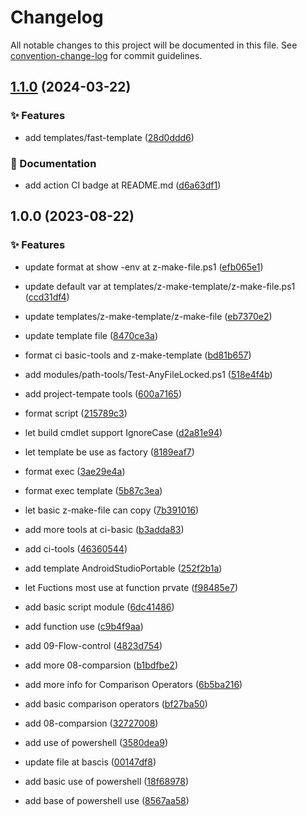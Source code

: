 # Changelog

All notable changes to this project will be documented in this file. See [convention-change-log](https://github.com/convention-change/convention-change-log) for commit guidelines.

## [1.1.0](https://github.com/sinlov/powershell-playground/compare/1.0.0...v1.1.0) (2024-03-22)

### ✨ Features

* add templates/fast-template ([28d0ddd6](https://github.com/sinlov/powershell-playground/commit/28d0ddd653b5b85da9a1730f1420137f7525cae4))

### 📝 Documentation

* add action CI badge at README.md ([d6a63df1](https://github.com/sinlov/powershell-playground/commit/d6a63df1f319535460146715459984116e248e95))

## 1.0.0 (2023-08-22)

### ✨ Features

* update format at show -env at z-make-file.ps1 ([efb065e1](https://github.com/sinlov/powershell-playground/commit/efb065e1e76b5db8961a86f9e56a8165e1536967))

* update default var at templates/z-make-template/z-make-file.ps1 ([ccd31df4](https://github.com/sinlov/powershell-playground/commit/ccd31df44fbf4a2bc7d0a8604c6d2fd794a5ceac))

* update templates/z-make-template/z-make-file ([eb7370e2](https://github.com/sinlov/powershell-playground/commit/eb7370e2a64814f5ba98c02d06c6b5d2be6b12d6))

* update template file ([8470ce3a](https://github.com/sinlov/powershell-playground/commit/8470ce3ab3973d8c4e329ae5e399f7c4ee9a7205))

* format ci basic-tools and z-make-template ([bd81b657](https://github.com/sinlov/powershell-playground/commit/bd81b6571324111c4c92698e6b2d68cb57cbcccf))

* add modules/path-tools/Test-AnyFileLocked.ps1 ([518e4f4b](https://github.com/sinlov/powershell-playground/commit/518e4f4bdb61e15f563cc10ac3f115f366d13723))

* add project-tempate tools ([600a7165](https://github.com/sinlov/powershell-playground/commit/600a7165d264ee047c7945cb952d2809bd5da023))

* format script ([215789c3](https://github.com/sinlov/powershell-playground/commit/215789c36aed19c1e5d945f9da44f0d72bd1abfa))

* let build cmdlet support IgnoreCase ([d2a81e94](https://github.com/sinlov/powershell-playground/commit/d2a81e942395e0038e3472a9f7d5c12cd501525f))

* let template be use as factory ([8189eaf7](https://github.com/sinlov/powershell-playground/commit/8189eaf7e21dbfac99c5f64707172fd897fdbef3))

* format exec ([3ae29e4a](https://github.com/sinlov/powershell-playground/commit/3ae29e4a059b704ea0c6d7713b80b7348f27b64c))

* format exec template ([5b87c3ea](https://github.com/sinlov/powershell-playground/commit/5b87c3ea18ade925060fa484ecd7c540feef62ff))

* let basic z-make-file can copy ([7b391016](https://github.com/sinlov/powershell-playground/commit/7b39101698075ca492a4a4f607285ad1cca71529))

* add more tools at ci-basic ([b3adda83](https://github.com/sinlov/powershell-playground/commit/b3adda837c886b956587cdf11f047cbeb5ba05b8))

* add ci-tools ([46360544](https://github.com/sinlov/powershell-playground/commit/46360544d88a000d71d67e6c0e267d4b7da79682))

* add template AndroidStudioPortable ([252f2b1a](https://github.com/sinlov/powershell-playground/commit/252f2b1ab5c10c1ea7bcf2ccfef6c78876deadf1))

* let Fuctions most use at function prvate ([f98485e7](https://github.com/sinlov/powershell-playground/commit/f98485e7b2be424a35a3f88d898ba8ce42c7fb93))

* add basic script module ([6dc41486](https://github.com/sinlov/powershell-playground/commit/6dc41486ace3da6c61e67d17a033f957b88639f3))

* add function use ([c9b4f9aa](https://github.com/sinlov/powershell-playground/commit/c9b4f9aabf5ded6fc75a00aad5ca7d0fba8be5be))

* add 09-Flow-control ([4823d754](https://github.com/sinlov/powershell-playground/commit/4823d7542bdc3deb13f7c87f75bcaf6f9354de08))

* add more 08-comparsion ([b1bdfbe2](https://github.com/sinlov/powershell-playground/commit/b1bdfbe217a7604c203fca3d70d38030ffb6e514))

* add more info for Comparison Operators ([6b5ba216](https://github.com/sinlov/powershell-playground/commit/6b5ba216a865b4b8047c9939c68592f7ab197895))

* add basic comparison operators ([bf27ba50](https://github.com/sinlov/powershell-playground/commit/bf27ba50f32661d56d6189afcdcdf1ab6177eebc))

* add 08-comparsion ([32727008](https://github.com/sinlov/powershell-playground/commit/327270085402c6e956be20807de32a9fea04804d))

* add use of powershell ([3580dea9](https://github.com/sinlov/powershell-playground/commit/3580dea902fa190bfea2542e5ec9015183eb0149))

* update file at bascis ([00147df8](https://github.com/sinlov/powershell-playground/commit/00147df87a1d752677a97aa69a91bbe957f206a8))

* add basic use of powershell ([18f68978](https://github.com/sinlov/powershell-playground/commit/18f6897806a94eb78a83463221bc9dd137d54ebe))

* add base of powershell use ([8567aa58](https://github.com/sinlov/powershell-playground/commit/8567aa5829764c4facf92c2e4cdfef58d20cf911))
